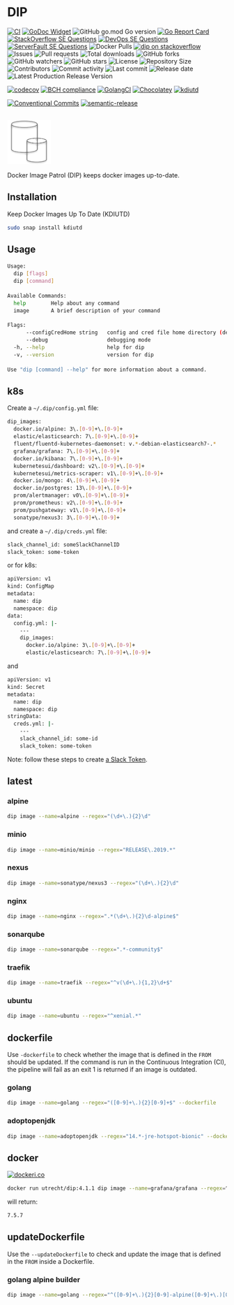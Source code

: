 # DIP

[![CI](https://github.com/030/dip/workflows/Go/badge.svg?event=push)](https://github.com/030/dip/actions?query=workflow%3AGo)
[![GoDoc Widget]][godoc]
![GitHub go.mod Go version](https://img.shields.io/github/go-mod/go-version/030/dip)
[![Go Report Card](https://goreportcard.com/badge/github.com/030/dip)](https://goreportcard.com/report/github.com/030/dip)
[![StackOverflow SE Questions](https://img.shields.io/stackexchange/stackoverflow/t/dip.svg?logo=stackoverflow)](https://stackoverflow.com/tags/dip)
[![DevOps SE Questions](https://img.shields.io/stackexchange/devops/t/dip.svg?logo=stackexchange)](https://devops.stackexchange.com/tags/dip)
[![ServerFault SE Questions](https://img.shields.io/stackexchange/serverfault/t/dip.svg?logo=serverfault)](https://serverfault.com/tags/dip)
![Docker Pulls](https://img.shields.io/docker/pulls/utrecht/dip.svg)
[![dip on stackoverflow](https://img.shields.io/badge/stackoverflow-community-orange.svg?longCache=true&logo=stackoverflow)](https://stackoverflow.com/tags/dip)
![Issues](https://img.shields.io/github/issues-raw/030/dip.svg)
![Pull requests](https://img.shields.io/github/issues-pr-raw/030/dip.svg)
![Total downloads](https://img.shields.io/github/downloads/030/dip/total.svg)
![GitHub forks](https://img.shields.io/github/forks/030/dip?label=fork&style=plastic)
![GitHub watchers](https://img.shields.io/github/watchers/030/dip?style=plastic)
![GitHub stars](https://img.shields.io/github/stars/030/dip?style=plastic)
![License](https://img.shields.io/github/license/030/dip.svg)
![Repository Size](https://img.shields.io/github/repo-size/030/dip.svg)
![Contributors](https://img.shields.io/github/contributors/030/dip.svg)
![Commit activity](https://img.shields.io/github/commit-activity/m/030/dip.svg)
![Last commit](https://img.shields.io/github/last-commit/030/dip.svg)
![Release date](https://img.shields.io/github/release-date/030/dip.svg)
![Latest Production Release Version](https://img.shields.io/github/release/030/dip.svg)

<!-- [![Bugs](https://sonarcloud.io/api/project_badges/measure?project=030_dip&metric=bugs)](https://sonarcloud.io/dashboard?id=030_dip)
[![Code Smells](https://sonarcloud.io/api/project_badges/measure?project=030_dip&metric=code_smells)](https://sonarcloud.io/dashboard?id=030_dip)
[![Coverage](https://sonarcloud.io/api/project_badges/measure?project=030_dip&metric=coverage)](https://sonarcloud.io/dashboard?id=030_dip)
[![Duplicated Lines (%)](https://sonarcloud.io/api/project_badges/measure?project=030_dip&metric=duplicated_lines_density)](https://sonarcloud.io/dashboard?id=030_dip)
[![Lines of Code](https://sonarcloud.io/api/project_badges/measure?project=030_dip&metric=ncloc)](https://sonarcloud.io/dashboard?id=030_dip)
[![Maintainability Rating](https://sonarcloud.io/api/project_badges/measure?project=030_dip&metric=sqale_rating)](https://sonarcloud.io/dashboard?id=030_dip)
[![Quality Gate Status](https://sonarcloud.io/api/project_badges/measure?project=030_dip&metric=alert_status)](https://sonarcloud.io/dashboard?id=030_dip)
[![Reliability Rating](https://sonarcloud.io/api/project_badges/measure?project=030_dip&metric=reliability_rating)](https://sonarcloud.io/dashboard?id=030_dip)
[![Security Rating](https://sonarcloud.io/api/project_badges/measure?project=030_dip&metric=security_rating)](https://sonarcloud.io/dashboard?id=030_dip)
[![Technical Debt](https://sonarcloud.io/api/project_badges/measure?project=030_dip&metric=sqale_index)](https://sonarcloud.io/dashboard?id=030_dip)
[![Vulnerabilities](https://sonarcloud.io/api/project_badges/measure?project=030_dip&metric=vulnerabilities)]\
(https://sonarcloud.io/dashboard?id=030_dip) -->

<!-- [![CII Best Practices](https://bestpractices.coreinfrastructure.org/projects/2810/badge)]\
(https://bestpractices.coreinfrastructure.org/projects/2810)  -->

[![codecov](https://codecov.io/gh/030/dip/branch/main/graph/badge.svg)](https://codecov.io/gh/030/dip)
[![BCH compliance](https://bettercodehub.com/edge/badge/030/dip?branch=main)](https://bettercodehub.com/results/030/dip)
[![GolangCI](https://golangci.com/badges/github.com/golangci/golangci-web.svg)](https://golangci.com/r/github.com/030/dip)
[![Chocolatey](https://img.shields.io/chocolatey/dt/dip)](https://chocolatey.org/packages/dip)
[![kdiutd](https://snapcraft.io/kdiutd/badge.svg)](https://snapcraft.io/kdiutd)

<!-- [![codebeat badge](https://codebeat.co/badges/X)]\
(https://codebeat.co/projects/github-com-030-dip-main) -->

[![Conventional Commits](https://img.shields.io/badge/Conventional%20Commits-1.0.0-%23FE5196?logo=conventionalcommits&logoColor=white)](https://conventionalcommits.org)
[![semantic-release](https://img.shields.io/badge/%20%20%F0%9F%93%A6%F0%9F%9A%80-semantic--release-e10079.svg)](https://github.com/semantic-release/semantic-release)

[godoc]: https://godoc.org/github.com/030/dip
[godoc widget]: https://godoc.org/github.com/030/dip?status.svg

<a href="https://dip.releasesoftwaremoreoften.com">\
<img src="https://github.com/030/dip/raw/main/assets/logo/logo.png" width="100"></a>

Docker Image Patrol (DIP) keeps docker images up-to-date.

## Installation

Keep Docker Images Up To Date (KDIUTD)

```bash
sudo snap install kdiutd
```

## Usage

```bash
Usage:
  dip [flags]
  dip [command]

Available Commands:
  help        Help about any command
  image       A brief description of your command

Flags:
      --configCredHome string   config and cred file home directory (default is $HOME/.dip)
      --debug                   debugging mode
  -h, --help                    help for dip
  -v, --version                 version for dip

Use "dip [command] --help" for more information about a command.
```

## k8s

Create a `~/.dip/config.yml` file:

```bash
dip_images:
  docker.io/alpine: 3\.[0-9]+\.[0-9]+
  elastic/elasticsearch: 7\.[0-9]+\.[0-9]+
  fluent/fluentd-kubernetes-daemonset: v.*-debian-elasticsearch7-.*
  grafana/grafana: 7\.[0-9]+\.[0-9]+
  docker.io/kibana: 7\.[0-9]+\.[0-9]+
  kubernetesui/dashboard: v2\.[0-9]+\.[0-9]+
  kubernetesui/metrics-scraper: v1\.[0-9]+\.[0-9]+
  docker.io/mongo: 4\.[0-9]+\.[0-9]+
  docker.io/postgres: 13\.[0-9]+\.[0-9]+
  prom/alertmanager: v0\.[0-9]+\.[0-9]+
  prom/prometheus: v2\.[0-9]+\.[0-9]+
  prom/pushgateway: v1\.[0-9]+\.[0-9]+
  sonatype/nexus3: 3\.[0-9]+\.[0-9]+
```

and create a `~/.dip/creds.yml` file:

```bash
slack_channel_id: someSlackChannelID
slack_token: some-token
```

or for k8s:

```bash
apiVersion: v1
kind: ConfigMap
metadata:
  name: dip
  namespace: dip
data:
  config.yml: |-
    ---
    dip_images:
      docker.io/alpine: 3\.[0-9]+\.[0-9]+
      elastic/elasticsearch: 7\.[0-9]+\.[0-9]+
```

and

```bash
apiVersion: v1
kind: Secret
metadata:
  name: dip
  namespace: dip
stringData:
  creds.yml: |-
    ---
    slack_channel_id: some-id
    slack_token: some-token
```

Note: follow these steps to create
[a Slack Token](https://github.com/030/sasm#create-a-slack-token).

## latest

### alpine

```bash
dip image --name=alpine --regex="(\d+\.){2}\d"
```

### minio

```bash
dip image --name=minio/minio --regex="RELEASE\.2019.*"
```

### nexus

```bash
dip image --name=sonatype/nexus3 --regex="(\d+\.){2}\d"
```

### nginx

```bash
dip image --name=nginx --regex=".*(\d+\.){2}\d-alpine$"
```

### sonarqube

```bash
dip image --name=sonarqube --regex=".*-community$"
```

### traefik

```bash
dip image --name=traefik --regex="^v(\d+\.){1,2}\d+$"
```

### ubuntu

```bash
dip image --name=ubuntu --regex="^xenial.*"
```

## dockerfile

Use `-dockerfile` to check whether the image that is defined in the `FROM`
should be updated. If the command is run in the Continuous Integration (CI),
the pipeline will fail as an exit 1 is returned if an image is outdated.

### golang

```bash
dip image --name=golang --regex="([0-9]+\.){2}[0-9]+$" --dockerfile
```

### adoptopenjdk

```bash
dip image --name=adoptopenjdk --regex="14.*-jre-hotspot-bionic" --dockerfile
```

## docker

[![dockeri.co](https://dockeri.co/image/utrecht/dip)](https://hub.docker.com/r/utrecht/dip)

```bash
docker run utrecht/dip:4.1.1 dip image --name=grafana/grafana --regex=^7\.5\.7$
```

will return:

```bash
7.5.7
```

## updateDockerfile

Use the `--updateDockerfile` to check and update the image that is defined in
the `FROM` inside a Dockerfile.

### golang alpine builder

```bash
dip image --name=golang --regex="^([0-9]+\.){2}[0-9]-alpine([0-9]+\.)[0-9]{2}$" --updateDockerfile
```

